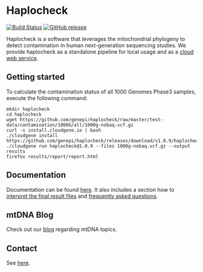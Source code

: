 # Haplocheck
[![Build Status](https://travis-ci.org/genepi/haplocheck.svg?branch=master)](https://travis-ci.org/genepi/haplocheck)
[![GitHub release](https://img.shields.io/github/release/genepi/haplocheck.svg)](https://GitHub.com/genepi/haplocheck/releases/)

Haplocheck is a software that leverages the mitochondrial phylogeny to detect contamination in human next-generation sequencing studies. We provide haplocheck as a standalone pipeline for local usage and as a [cloud web service](https://mitoverse.i-med.ac.at). 

## Getting started
To calculate the contamination status of all 1000 Genomes Phase3 samples, execute the following command:

    mkdir haplocheck 
    cd haplocheck
    wget https://github.com/genepi/haplocheck/raw/master/test-data/contamination/1000G/all/1000g-nobaq.vcf.gz  
    curl -s install.cloudgene.io | bash 
    ./cloudgene install https://github.com/genepi/haplocheck/releases/download/v1.0.9/haplocheck.zip 
    ./cloudgene run haplocheck@1.0.9 --files 1000g-nobaq.vcf.gz --output results  
    firefox results/report/report.html

## Documentation
Documentation can be found [here](https://mitoverse.readthedocs.io/en/latest). It also includes a section how to [interpret the final result files](https://mitoverse.readthedocs.io/en/latest/interpret/) and [frequently asked questions](https://mitoverse.readthedocs.io/en/latest/faq).

## mtDNA Blog
Check out our [blog](http://haplogrep.i-med.ac.at/blog/) regarding mtDNA topics.

## Contact
See [here](https://mitoverse.readthedocs.io/en/latest/contact/).
